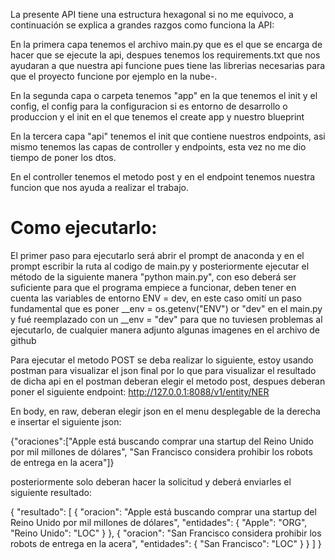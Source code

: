 La presente API tiene una estructura hexagonal si no me equivoco, a continuación se explica a grandes razgos como funciona la API:

En la primera capa tenemos el archivo main.py que es el que se encarga de hacer que se ejecute la api, despues tenemos los requirements.txt que nos ayudaran a que nuestra api funcione pues tiene las librerias necesarias para que el proyecto funcione por ejemplo en la nube-.

En la segunda capa o carpeta tenemos "app" en la que tenemos el init y el config, el config para la configuracion si es entorno de desarrollo o produccion y el init en el que tenemos el create app y nuestro blueprint

En la tercera capa "api" tenemos el init que contiene nuestros endpoints, asi mismo tenemos las capas de controller y endpoints, esta vez no me dio tiempo de poner los dtos.

En el controller tenemos el metodo post y en el endpoint tenemos nuestra funcion que nos ayuda a realizar el trabajo.

# Como ejecutarlo:

El primer paso para ejecutarlo será abrir el prompt de anaconda y en el prompt escribir la ruta al codigo de main.py y posteriormente ejecutar el método de la siguiente manera "python main.py", con eso deberá ser suficiente para que el programa empiece a funcionar, deben tener en cuenta las variables de entorno ENV = dev, en este caso omití un paso fundamental que es poner __env = os.getenv("ENV") or "dev" en el main.py y fué reemplazado con un __env = "dev" para que no tuviesen problemas al ejecutarlo, de cualquier manera adjunto algunas imagenes en el archivo de github

Para ejecutar el metodo POST se deba realizar lo siguiente, estoy usando postman para visualizar el json final por lo que para visualizar el resultado de dicha api en el postman deberan elegir el metodo post, despues deberan poner el siguiente endpoint: http://127.0.0.1:8088/v1/entity/NER  

En body, en raw, deberan elegir json en el menu desplegable de la derecha e insertar el siguiente json: 

{"oraciones":["Apple está buscando comprar una startup del Reino Unido por mil millones de dólares",
            "San Francisco considera prohibir los robots de entrega en la acera"]}

posteriormente solo deberan hacer la solicitud y deberá enviarles el siguiente resultado:

{
    "resultado": [
        {
            "oracion": "Apple está buscando comprar una startup del Reino Unido por mil millones de dólares",
            "entidades": {
                "Apple": "ORG",
                "Reino Unido": "LOC"
            }
        },
        {
            "oracion": "San Francisco considera prohibir los robots de entrega en la acera",
            "entidades": {
                "San Francisco": "LOC"
            }
        }
    ]
}
